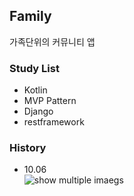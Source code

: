 ## Family
가족단위의 커뮤니티 앱

### Study List
* Kotlin
* MVP Pattern
* Django
* restframework


### History
* 10.06  
![show multiple imaegs](./Demo/video/show_multiple_images.gif)
